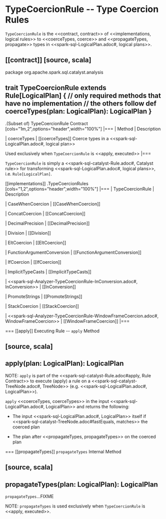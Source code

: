 # TypeCoercionRule -- Type Coercion Rules

`TypeCoercionRule` is the <<contract, contract>> of <<implementations, logical rules>> to <<coerceTypes, coerce>> and <<propagateTypes, propagate>> types in <<spark-sql-LogicalPlan.adoc#, logical plans>>.

[[contract]]
[source, scala]
----
package org.apache.spark.sql.catalyst.analysis

trait TypeCoercionRule extends Rule[LogicalPlan] {
  // only required methods that have no implementation
  // the others follow
  def coerceTypes(plan: LogicalPlan): LogicalPlan
}
----

.(Subset of) TypeCoercionRule Contract
[cols="1m,2",options="header",width="100%"]
|===
| Method
| Description

| coerceTypes
| [[coerceTypes]] Coerce types in a <<spark-sql-LogicalPlan.adoc#, logical plan>>

Used exclusively when `TypeCoercionRule` is <<apply, executed>>
|===

`TypeCoercionRule` is simply a <<spark-sql-catalyst-Rule.adoc#, Catalyst rule>> for transforming <<spark-sql-LogicalPlan.adoc#, logical plans>>, i.e. `Rule[LogicalPlan]`.

[[implementations]]
.TypeCoercionRules
[cols="1,2",options="header",width="100%"]
|===
| TypeCoercionRule
| Description

| CaseWhenCoercion
| [[CaseWhenCoercion]]

| ConcatCoercion
| [[ConcatCoercion]]

| DecimalPrecision
| [[DecimalPrecision]]

| Division
| [[Division]]

| EltCoercion
| [[EltCoercion]]

| FunctionArgumentConversion
| [[FunctionArgumentConversion]]

| IfCoercion
| [[IfCoercion]]

| ImplicitTypeCasts
| [[ImplicitTypeCasts]]

| <<spark-sql-Analyzer-TypeCoercionRule-InConversion.adoc#, InConversion>>
| [[InConversion]]

| PromoteStrings
| [[PromoteStrings]]

| StackCoercion
| [[StackCoercion]]

| <<spark-sql-Analyzer-TypeCoercionRule-WindowFrameCoercion.adoc#, WindowFrameCoercion>>
| [[WindowFrameCoercion]]
|===

=== [[apply]] Executing Rule -- `apply` Method

[source, scala]
----
apply(plan: LogicalPlan): LogicalPlan
----

NOTE: `apply` is part of the <<spark-sql-catalyst-Rule.adoc#apply, Rule Contract>> to execute (apply) a rule on a <<spark-sql-catalyst-TreeNode.adoc#, TreeNode>> (e.g. <<spark-sql-LogicalPlan.adoc#, LogicalPlan>>).

`apply` <<coerceTypes, coerceTypes>> in the input <<spark-sql-LogicalPlan.adoc#, LogicalPlan>> and returns the following:

* The input <<spark-sql-LogicalPlan.adoc#, LogicalPlan>> itself if <<spark-sql-catalyst-TreeNode.adoc#fastEquals, matches>> the coerced plan

* The plan after <<propagateTypes, propagateTypes>> on the coerced plan

=== [[propagateTypes]] `propagateTypes` Internal Method

[source, scala]
----
propagateTypes(plan: LogicalPlan): LogicalPlan
----

`propagateTypes`...FIXME

NOTE: `propagateTypes` is used exclusively when `TypeCoercionRule` is <<apply, executed>>.
